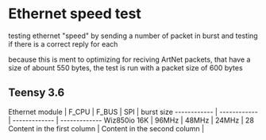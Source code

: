# Ethernet speed test
testing ethernet "speed" by sending a number of packet in burst and testing if there is a correct reply  for each

because this is ment to optimizing for reciving ArtNet packets, that have a size of abount 550 bytes, the test is run with a packet size of 600 bytes

## Teensy 3.6
Ethernet module | F_CPU | F_BUS | SPI | burst size
------------ | ------------ | ------------- | ------------- 
Wiz850io 16K | 96MHz | 48MHz | 24MHz | 28
Content in the first column | Content in the second column |
